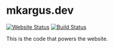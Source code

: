 # mkargus.dev
[![Website Status](https://img.shields.io/website/https/mkargus.dev.svg)](https://mkargus.dev)
[![Build Status](https://github.com/mkargus/mkargus.dev/workflows/Node%20CI/badge.svg?event=push)](https://github.com/mkargus/mkargus.dev)

This is the code that powers the website.
